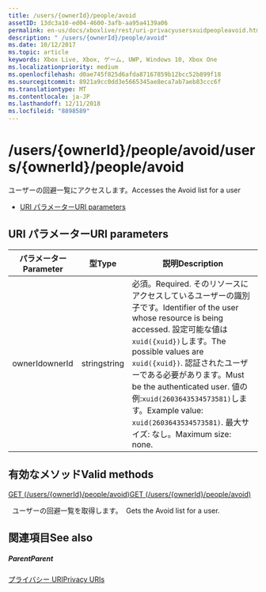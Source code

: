 ```yaml
---
title: /users/{ownerId}/people/avoid
assetID: 13dc3a10-ed04-4600-3afb-aa95a4139a06
permalink: en-us/docs/xboxlive/rest/uri-privacyusersxuidpeopleavoid.html
description: " /users/{ownerId}/people/avoid"
ms.date: 10/12/2017
ms.topic: article
keywords: Xbox Live, Xbox, ゲーム, UWP, Windows 10, Xbox One
ms.localizationpriority: medium
ms.openlocfilehash: d0ae745f825d6afda87167859b12bcc52b899f18
ms.sourcegitcommit: 8921a9cc0dd3e5665345ae8eca7ab7aeb83ccc6f
ms.translationtype: MT
ms.contentlocale: ja-JP
ms.lasthandoff: 12/11/2018
ms.locfileid: "8898589"
---
```

# <a name="usersowneridpeopleavoid"></a><span data-ttu-id="b0b29-104">/users/{ownerId}/people/avoid</span><span class="sxs-lookup"><span data-stu-id="b0b29-104">/users/{ownerId}/people/avoid</span></span>
<span data-ttu-id="b0b29-105">ユーザーの回避一覧にアクセスします。</span><span class="sxs-lookup"><span data-stu-id="b0b29-105">Accesses the Avoid list for a user</span></span>

  * [<span data-ttu-id="b0b29-106">URI パラメーター</span><span class="sxs-lookup"><span data-stu-id="b0b29-106">URI parameters</span></span>](#ID4EQ)

<a id="ID4EQ"></a>


## <a name="uri-parameters"></a><span data-ttu-id="b0b29-107">URI パラメーター</span><span class="sxs-lookup"><span data-stu-id="b0b29-107">URI parameters</span></span>

| <span data-ttu-id="b0b29-108">パラメーター</span><span class="sxs-lookup"><span data-stu-id="b0b29-108">Parameter</span></span>| <span data-ttu-id="b0b29-109">型</span><span class="sxs-lookup"><span data-stu-id="b0b29-109">Type</span></span>| <span data-ttu-id="b0b29-110">説明</span><span class="sxs-lookup"><span data-stu-id="b0b29-110">Description</span></span>|
| --- | --- | --- |
| <span data-ttu-id="b0b29-111">ownerId</span><span class="sxs-lookup"><span data-stu-id="b0b29-111">ownerId</span></span>| <span data-ttu-id="b0b29-112">string</span><span class="sxs-lookup"><span data-stu-id="b0b29-112">string</span></span>| <span data-ttu-id="b0b29-113">必須。</span><span class="sxs-lookup"><span data-stu-id="b0b29-113">Required.</span></span> <span data-ttu-id="b0b29-114">そのリソースにアクセスしているユーザーの識別子です。</span><span class="sxs-lookup"><span data-stu-id="b0b29-114">Identifier of the user whose resource is being accessed.</span></span> <span data-ttu-id="b0b29-115">設定可能な値は<code>xuid({xuid})</code>します。</span><span class="sxs-lookup"><span data-stu-id="b0b29-115">The possible values are <code>xuid({xuid})</code>.</span></span> <span data-ttu-id="b0b29-116">認証されたユーザーである必要があります。</span><span class="sxs-lookup"><span data-stu-id="b0b29-116">Must be the authenticated user.</span></span> <span data-ttu-id="b0b29-117">値の例:<code>xuid(2603643534573581)</code>します。</span><span class="sxs-lookup"><span data-stu-id="b0b29-117">Example value: <code>xuid(2603643534573581)</code>.</span></span> <span data-ttu-id="b0b29-118">最大サイズ: なし。</span><span class="sxs-lookup"><span data-stu-id="b0b29-118">Maximum size: none.</span></span> |

<a id="ID4ERB"></a>


## <a name="valid-methods"></a><span data-ttu-id="b0b29-119">有効なメソッド</span><span class="sxs-lookup"><span data-stu-id="b0b29-119">Valid methods</span></span>

[<span data-ttu-id="b0b29-120">GET (/users/{ownerId}/people/avoid)</span><span class="sxs-lookup"><span data-stu-id="b0b29-120">GET (/users/{ownerId}/people/avoid)</span></span>](uri-privacyusersxuidpeopleavoidget.md)

<span data-ttu-id="b0b29-121">&nbsp;&nbsp;ユーザーの回避一覧を取得します。</span><span class="sxs-lookup"><span data-stu-id="b0b29-121">&nbsp;&nbsp;Gets the Avoid list for a user.</span></span>

<a id="ID4E2B"></a>


## <a name="see-also"></a><span data-ttu-id="b0b29-122">関連項目</span><span class="sxs-lookup"><span data-stu-id="b0b29-122">See also</span></span>

<a id="ID4E4B"></a>


##### <a name="parent"></a><span data-ttu-id="b0b29-123">Parent</span><span class="sxs-lookup"><span data-stu-id="b0b29-123">Parent</span></span>

[<span data-ttu-id="b0b29-124">プライバシー URI</span><span class="sxs-lookup"><span data-stu-id="b0b29-124">Privacy URIs</span></span>](atoc-reference-privacyv2.md)

